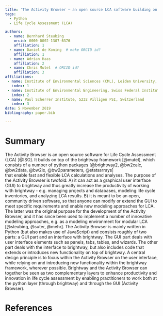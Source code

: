 ```yaml
---
title: 'The Activity Browser – an open source LCA software building on top of the brightway framework'
tags:
  - Python
  - Life Cycle Assessment (LCA)

authors:
  - name: Bernhard Steubing
    orcid: 0000-0002-1307-6376
    affiliation: 1 
  - name: Daniel de Koning  # make ORCID id?
    affiliation: 1
  - name: Adrian Haas
    affiliation: 2
  - name: Chris Mutel  # ORCID id?
    affiliation: 3    
affiliations:
 - name: Institute of Environmental Sciences (CML), Leiden University, 2300, RA Leiden, The Netherlands
   index: 1
 - name: Institute of Environmental Engineering, Swiss Federal Institute of Technology (ETH) Zürich, Schafmattstr. 6, 8093 Zurich, Switzerland
   index: 2
 - name: Paul Scherrer Institute, 5232 Villigen PSI, Switzerland
   index: 3
date: 5 November 2019
bibliography: paper.bib

---
```


# Summary

 The Activity Browser is an open source software for Life Cycle Assessment (LCA) [@ISO]. 
 It builds on top of the brightway framework [@mutel], which consists of a number of python packages [@brightway2, @bw2calc,  @bw2data, @bw2io, @bw2parameters, @statsarrays]  
 that enable fast and flexible LCA calculations and analyses. The purpose of the Activity Browser is twofold: 
 A) it can act as a graphical user interface (GUI) to brightway and thus greatly increase the productivity of 
 working with brightway - e.g. managing projects and databases, modeling life cycle inventories, and analyzing 
 LCA results. B) it is meant to be an open, community driven software, so that anyone can modify or extend the 
 GUI to meet specific requirements and enable new modeling approaches for LCA. The latter was the original purpose 
 for the development of the Activity Browser, and it has since been used to implement a number of innovative modeling 
 approaches, e.g. as a modeling environment for modular LCA [@steubing, @suter, @mehr]. The Activity Browser is mainly 
 written in Python (but also makes use of JavaScript) and consists roughly of two parts: a GUI part and an interface 
 with brightway. The GUI part deals with user interface elements such as panels, tabs, tables, and wizards. The other 
 part deals with the interface to brightway, but also includes code that extends or introduces new functionality on 
 top of brightway. A central design principle is to focus within the Activity Browser on the user interface, while 
 relying on and introducing new functionality within the brightway framework, wherever possible. Brightway and the 
 Activity Browser can together be seen as two complementary layers to enhance productivity and innovation in life 
 cycle assessment by enabling practitioners to work both at the python layer (through brightway) and through the 
 GUI (Activity Browser). 

# References